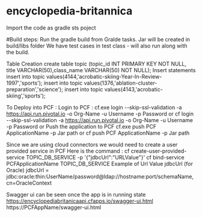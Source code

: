 # encyclopedia-britannica

Import the code as gradle sts poject 

#Build steps:
Run the gradle build from Gralde tasks.
Jar will be created in build/libs folder
We have test cases in test class - will also run along with the build.

Table Creation
create table topic (topic_id INT PRIMARY KEY NOT NULL, title VARCHAR(50),class_name VARCHAR(50) NOT NULL);
Insert statements
insert into topic values(4144,'acrobatic-skiing-Year-In-Review-1997','sports');
insert into topic values(1376,'ablation-cluster-preparation','science');
insert into topic values(4143,'acrobatic-skiing','sports');


To Deploy into PCF : 
Login to PCF :
cf.exe login --skip-ssl-validation -a https://api.run.pivotal.io -o Org-Name -u Username -p Password or 
  cf login --skip-ssl-validation -a https://api.run.pivotal.io -o Org-Name -u Username -p Password or
 Push the application to PCF 
 cf.exe push PCF ApplicationName -p Jar path or 
  cf push PCF ApplicationName -p Jar path
 
  Since we are using cloud connectors we would need to create a user provided service in PCF 
  Here is the command :
  cf create-user-provided-service TOPIC_DB_SERVICE -p \'{\"jdbcUrl\":\"URLValue\"}\'
  cf bind-service PCFApplicationName TOPIC_DB_SERVICE
  Example of Url Value
  jdbcUrl (for Oracle)
  jdbcUrl = jdbc:oracle:thin:UserName/password@ldap://hostname:port/schemaName,cn=OracleContext



Swagger ui can be seen once the app is in running state
https://encyclopediabritanicaapi.cfapps.io/swagger-ui.html
https://PCFAppName/swagger-ui.html
  

